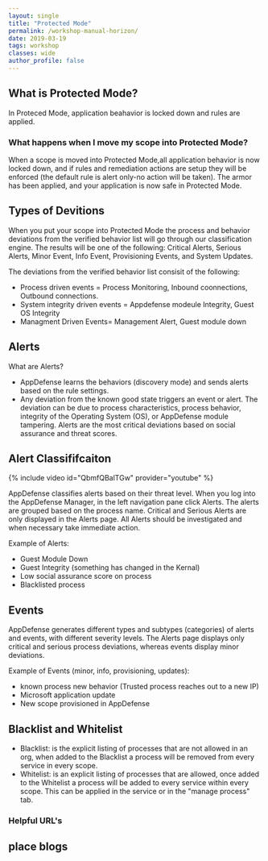 ```yaml
---
layout: single
title: "Protected Mode"
permalink: /workshop-manual-horizon/
date: 2019-03-19
tags: workshop
classes: wide
author_profile: false
---
```

## What is Protected Mode? 
In Proteced Mode, application beahavior is locked down and rules are applied.

### What happens when I move my scope into Protected Mode? 
When a scope is moved into Protected Mode,all application behavior is now locked down, and if rules and remediation actions are setup they will be enforced (the default rule is alert only-no action will be taken). The armor has been applied, and your application is now safe in Protected Mode.

## Types of Devitions
When you put your scope into Protected Mode the process and behavior deviations from the verified behavior list will go through our classification engine. The results will be one of the following: Critical Alerts, Serious Alerts, Minor Event, Info Event, Provisioning Events, and System Updates. 

The deviations from the verified behavior list consisit of the following: 

- Process driven events = Process Monitoring, Inbound coonnections, Outbound connections. 
- System integrity driven events = Appdefense modeule Integrity, Guest OS Integrity
- Managment Driven Events= Management Alert, Guest module down 

## Alerts 
What are Alerts? 
- AppDefense learns the behaviors (discovery mode) and sends alerts based on the rule settings.
- Any deviation from the known good state triggers an event or alert. The deviation can be due to process characteristics, process behavior, integrity of the Operating System (OS), or AppDefense module tampering. Alerts are the most critical deviations based on social assurance and threat scores.
## Alert Classififcaiton 

{% include video id="QbmfQBalTGw" provider="youtube" %}

AppDefense classifies alerts based on their threat level. When you log into the AppDefense Manager, in the left navigation pane click Alerts. The alerts are grouped based on the process name. Critical and Serious Alerts are only displayed in the Alerts page. All Alerts should be investigated and when necessary take immediate action. 

Example of Alerts:

- Guest Module Down
- Guest Integrity (something has changed in the Kernal)
- Low social assurance score on process
- Blacklisted process

## Events
AppDefense generates different types and subtypes (categories) of alerts and events, with different severity levels. The Alerts page displays only critical and serious process deviations, whereas events display minor deviations. 

Example of Events (minor, info, provisioning, updates):

- known process new behavior (Trusted process reaches out to a new IP)
- Microsoft application update
- New scope provisioned in AppDefense


## Blacklist and Whitelist 
- Blacklist: is the explicit listing of processes that are not allowed in an org, when added to the Blacklist a process will be removed from every service in every scope.  
- Whitelist: is an explicit listing of processes that are allowed, once added to the Whitelist a process will be added to every service within every scope.  This can be applied in the service or in the "manage process" tab. 

### Helpful URL's

## place blogs 

